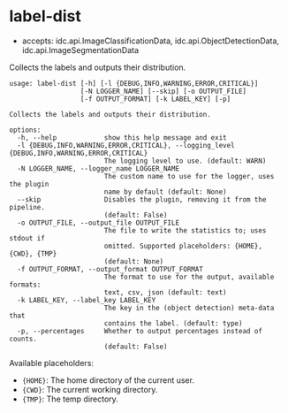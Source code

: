 # label-dist

* accepts: idc.api.ImageClassificationData, idc.api.ObjectDetectionData, idc.api.ImageSegmentationData

Collects the labels and outputs their distribution.

```
usage: label-dist [-h] [-l {DEBUG,INFO,WARNING,ERROR,CRITICAL}]
                  [-N LOGGER_NAME] [--skip] [-o OUTPUT_FILE]
                  [-f OUTPUT_FORMAT] [-k LABEL_KEY] [-p]

Collects the labels and outputs their distribution.

options:
  -h, --help            show this help message and exit
  -l {DEBUG,INFO,WARNING,ERROR,CRITICAL}, --logging_level {DEBUG,INFO,WARNING,ERROR,CRITICAL}
                        The logging level to use. (default: WARN)
  -N LOGGER_NAME, --logger_name LOGGER_NAME
                        The custom name to use for the logger, uses the plugin
                        name by default (default: None)
  --skip                Disables the plugin, removing it from the pipeline.
                        (default: False)
  -o OUTPUT_FILE, --output_file OUTPUT_FILE
                        The file to write the statistics to; uses stdout if
                        omitted. Supported placeholders: {HOME}, {CWD}, {TMP}
                        (default: None)
  -f OUTPUT_FORMAT, --output_format OUTPUT_FORMAT
                        The format to use for the output, available formats:
                        text, csv, json (default: text)
  -k LABEL_KEY, --label_key LABEL_KEY
                        The key in the (object detection) meta-data that
                        contains the label. (default: type)
  -p, --percentages     Whether to output percentages instead of counts.
                        (default: False)
```

Available placeholders:

* `{HOME}`: The home directory of the current user.
* `{CWD}`: The current working directory.
* `{TMP}`: The temp directory.
